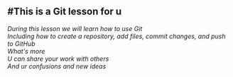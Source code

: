 ## #This is a Git lesson for u

_During this lesson we will learn how to use Git  
Including how to create a repository, add files, commit changes, and push to GitHub  
What's more  
U can share your work with others   
And ur confusions and new ideas_

